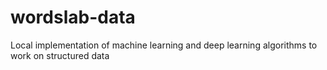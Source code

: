 # wordslab-data
Local implementation of machine learning and deep learning algorithms to work on structured data
